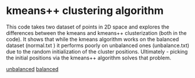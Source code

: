 # kmeans++ clustering algorithm
This code takes two dataset of points in 2D space and explores the differences between the kmeans and kmeans++ clusterization (both in the code). It shows that while the kmeans algorithm works on the balanced dataset (normal.txt ) it performs poorly on unbalanced ones (unbalance.txt) due to the random initialization of the cluster positions. Ultimately - picking the initial positions via the kmeans++ algorithm solves that problem.

[unbalanced](kmeans-plus-plus-clustering/unbalancedClusters.png)
[balanced](https://raw.githubusercontent.com/vbbonchev/kmeans-plus-plus-clustering/master/normalClusters.bmp)
